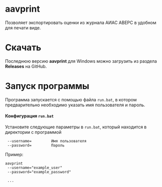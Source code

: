 # aavprint

Позволяет экспортировать оценки из журнала АИАС АВЕРС в удобном для печати виде.

# Скачать

Последнюю версию **aavprint** для Windows можно загрузить из раздела **Releases** на GitHub.

# Запуск программы

Программа запускается с помощью файла `run.bat`, в котором предварительно необходимо указать имя пользователя и пароль.

#### Конфигурация `run.bat`

Установите следующие параметры в `run.bat`, который находится в директории с программой

```console
 --username=         Имя пользователя
 --password=         Пароль
```

Пример:

```console
aavprint
 --username="example_user"
 --password="example_password"

 ...
```
